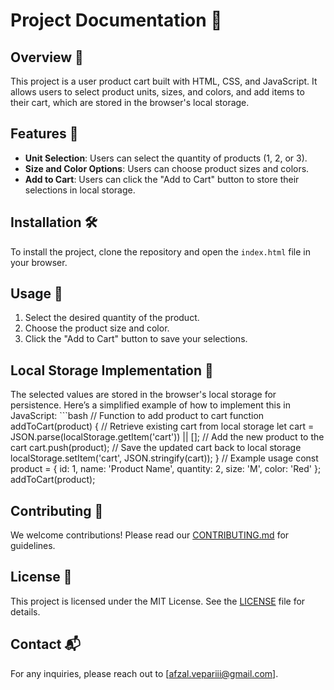 # Project Documentation 📄

## Overview 🌟
This project is a user product cart built with HTML, CSS, and JavaScript. It allows users to select product units, sizes, and colors, and add items to their cart, which are stored in the browser's local storage.

## Features 🚀
- **Unit Selection**: Users can select the quantity of products (1, 2, or 3).
- **Size and Color Options**: Users can choose product sizes and colors.
- **Add to Cart**: Users can click the "Add to Cart" button to store their selections in local storage.

## Installation 🛠️
To install the project, clone the repository and open the `index.html` file in your browser.

## Usage 📖
1. Select the desired quantity of the product.
2. Choose the product size and color.
3. Click the "Add to Cart" button to save your selections.

## Local Storage Implementation 💾
The selected values are stored in the browser's local storage for persistence. Here’s a simplified example of how to implement this in JavaScript:
    ```bash
            // Function to add product to cart
                function addToCart(product) {
                    // Retrieve existing cart from local storage
                    let cart = JSON.parse(localStorage.getItem('cart')) || [];
                    // Add the new product to the cart
                    cart.push(product);
                    // Save the updated cart back to local storage
                    localStorage.setItem('cart', JSON.stringify(cart));
                }
// Example usage
const product = {
id: 1,
name: 'Product Name',
quantity: 2,
size: 'M',
color: 'Red'
};
addToCart(product);

## Contributing 🤝
We welcome contributions! Please read our [CONTRIBUTING.md](CONTRIBUTING.md) for guidelines.

## License 📜
This project is licensed under the MIT License. See the [LICENSE](LICENSE) file for details.

## Contact 📬
For any inquiries, please reach out to [afzal.vepariii@gmail.com].